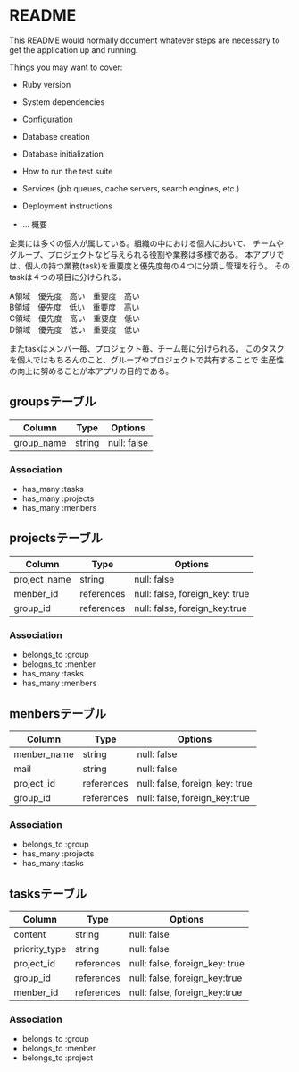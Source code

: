 # README

This README would normally document whatever steps are necessary to get the
application up and running.

Things you may want to cover:

* Ruby version

* System dependencies

* Configuration

* Database creation

* Database initialization

* How to run the test suite

* Services (job queues, cache servers, search engines, etc.)

* Deployment instructions

* ...
概要

企業には多くの個人が属している。組織の中における個人において、
チームやグループ、プロジェクトなど与えられる役割や業務は多様である。
本アプリでは、個人の持つ業務(task)を重要度と優先度毎の４つに分類し管理を行う。
そのtaskは４つの項目に分けられる。

A領域　優先度　高い　重要度　高い  
B領域　優先度　低い　重要度　高い  
C領域　優先度　高い　重要度　低い  
D領域　優先度　低い　重要度　低い  

またtaskはメンバー毎、プロジェクト毎、チーム毎に分けられる。
このタスクを個人ではもちろんのこと、グループやプロジェクトで共有することで
生産性の向上に努めることが本アプリの目的である。

## groupsテーブル

|Column|Type|Options|
|------|----|-------|
|group_name|string|null: false|

### Association
- has_many :tasks
- has_many :projects
- has_many :menbers

## projectsテーブル
|Column|Type|Options|
|------|----|-------|
|project_name|string|null: false|
|menber_id|references|null: false, foreign_key: true|
|group_id|references|null: false, foreign_key:true|

### Association
- belongs_to :group
- belogns_to :menber
- has_many :tasks
- has_many :menbers

## menbersテーブル
|Column|Type|Options|
|------|----|-------|
|menber_name|string|null: false|
|mail|string|null: false|
|project_id|references|null: false, foreign_key: true|
|group_id|references|null: false, foreign_key:true|

### Association
- belongs_to :group
- has_many :projects
- has_many :tasks

## tasksテーブル
|Column|Type|Options|
|------|----|-------|
|content|string|null: false|
|priority_type|string|null: false|
|project_id|references|null: false, foreign_key: true|
|group_id|references|null: false, foreign_key:true|
|menber_id|references|null: false, foreign_key:true|

### Association
- belongs_to :group
- belongs_to :menber
- belongs_to :project


